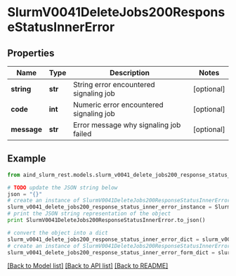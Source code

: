 # SlurmV0041DeleteJobs200ResponseStatusInnerError


## Properties

Name | Type | Description | Notes
------------ | ------------- | ------------- | -------------
**string** | **str** | String error encountered signaling job | [optional] 
**code** | **int** | Numeric error encountered signaling job | [optional] 
**message** | **str** | Error message why signaling job failed | [optional] 

## Example

```python
from aind_slurm_rest.models.slurm_v0041_delete_jobs200_response_status_inner_error import SlurmV0041DeleteJobs200ResponseStatusInnerError

# TODO update the JSON string below
json = "{}"
# create an instance of SlurmV0041DeleteJobs200ResponseStatusInnerError from a JSON string
slurm_v0041_delete_jobs200_response_status_inner_error_instance = SlurmV0041DeleteJobs200ResponseStatusInnerError.from_json(json)
# print the JSON string representation of the object
print SlurmV0041DeleteJobs200ResponseStatusInnerError.to_json()

# convert the object into a dict
slurm_v0041_delete_jobs200_response_status_inner_error_dict = slurm_v0041_delete_jobs200_response_status_inner_error_instance.to_dict()
# create an instance of SlurmV0041DeleteJobs200ResponseStatusInnerError from a dict
slurm_v0041_delete_jobs200_response_status_inner_error_form_dict = slurm_v0041_delete_jobs200_response_status_inner_error.from_dict(slurm_v0041_delete_jobs200_response_status_inner_error_dict)
```
[[Back to Model list]](../README.md#documentation-for-models) [[Back to API list]](../README.md#documentation-for-api-endpoints) [[Back to README]](../README.md)


